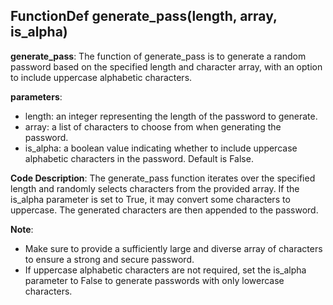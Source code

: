 ## FunctionDef generate_pass(length, array, is_alpha)
**generate_pass**: The function of generate_pass is to generate a random password based on the specified length and character array, with an option to include uppercase alphabetic characters.

**parameters**:
- length: an integer representing the length of the password to generate.
- array: a list of characters to choose from when generating the password.
- is_alpha: a boolean value indicating whether to include uppercase alphabetic characters in the password. Default is False.

**Code Description**:
The generate_pass function iterates over the specified length and randomly selects characters from the provided array. If the is_alpha parameter is set to True, it may convert some characters to uppercase. The generated characters are then appended to the password.

**Note**:
- Make sure to provide a sufficiently large and diverse array of characters to ensure a strong and secure password.
- If uppercase alphabetic characters are not required, set the is_alpha parameter to False to generate passwords with only lowercase characters.

